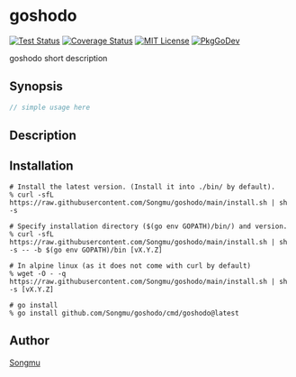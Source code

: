goshodo
=======

[![Test Status](https://github.com/Songmu/goshodo/workflows/test/badge.svg?branch=main)][actions]
[![Coverage Status](https://codecov.io/gh/Songmu/goshodo/branch/main/graph/badge.svg)][codecov]
[![MIT License](https://img.shields.io/github/license/Songmu/goshodo)][license]
[![PkgGoDev](https://pkg.go.dev/badge/github.com/Songmu/goshodo)][PkgGoDev]

[actions]: https://github.com/Songmu/goshodo/actions?workflow=test
[codecov]: https://codecov.io/gh/Songmu/goshodo
[license]: https://github.com/Songmu/goshodo/blob/main/LICENSE
[PkgGoDev]: https://pkg.go.dev/github.com/Songmu/goshodo

goshodo short description

## Synopsis

```go
// simple usage here
```

## Description

## Installation

```console
# Install the latest version. (Install it into ./bin/ by default).
% curl -sfL https://raw.githubusercontent.com/Songmu/goshodo/main/install.sh | sh -s

# Specify installation directory ($(go env GOPATH)/bin/) and version.
% curl -sfL https://raw.githubusercontent.com/Songmu/goshodo/main/install.sh | sh -s -- -b $(go env GOPATH)/bin [vX.Y.Z]

# In alpine linux (as it does not come with curl by default)
% wget -O - -q https://raw.githubusercontent.com/Songmu/goshodo/main/install.sh | sh -s [vX.Y.Z]

# go install
% go install github.com/Songmu/goshodo/cmd/goshodo@latest
```

## Author

[Songmu](https://github.com/Songmu)
